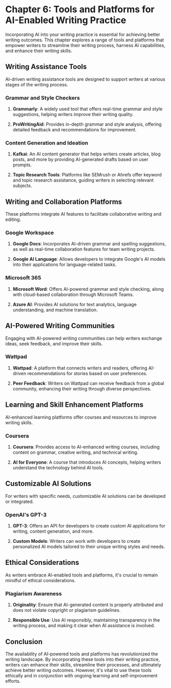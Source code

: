 Chapter 6: Tools and Platforms for AI-Enabled Writing Practice
==============================================================

Incorporating AI into your writing practice is essential for achieving better writing outcomes. This chapter explores a range of tools and platforms that empower writers to streamline their writing process, harness AI capabilities, and enhance their writing skills.

Writing Assistance Tools
------------------------

AI-driven writing assistance tools are designed to support writers at various stages of the writing process.

### Grammar and Style Checkers

1. **Grammarly**: A widely used tool that offers real-time grammar and style suggestions, helping writers improve their writing quality.

2. **ProWritingAid**: Provides in-depth grammar and style analysis, offering detailed feedback and recommendations for improvement.

### Content Generation and Ideation

1. **Kafkai**: An AI content generator that helps writers create articles, blog posts, and more by providing AI-generated drafts based on user prompts.

2. **Topic Research Tools**: Platforms like SEMrush or Ahrefs offer keyword and topic research assistance, guiding writers in selecting relevant subjects.

Writing and Collaboration Platforms
-----------------------------------

These platforms integrate AI features to facilitate collaborative writing and editing.

### Google Workspace

1. **Google Docs**: Incorporates AI-driven grammar and spelling suggestions, as well as real-time collaboration features for team writing projects.

2. **Google AI Language**: Allows developers to integrate Google's AI models into their applications for language-related tasks.

### Microsoft 365

1. **Microsoft Word**: Offers AI-powered grammar and style checking, along with cloud-based collaboration through Microsoft Teams.

2. **Azure AI**: Provides AI solutions for text analytics, language understanding, and machine translation.

AI-Powered Writing Communities
------------------------------

Engaging with AI-powered writing communities can help writers exchange ideas, seek feedback, and improve their skills.

### Wattpad

1. **Wattpad**: A platform that connects writers and readers, offering AI-driven recommendations for stories based on user preferences.

2. **Peer Feedback**: Writers on Wattpad can receive feedback from a global community, enhancing their writing through diverse perspectives.

Learning and Skill Enhancement Platforms
----------------------------------------

AI-enhanced learning platforms offer courses and resources to improve writing skills.

### Coursera

1. **Coursera**: Provides access to AI-enhanced writing courses, including content on grammar, creative writing, and technical writing.

2. **AI for Everyone**: A course that introduces AI concepts, helping writers understand the technology behind AI tools.

Customizable AI Solutions
-------------------------

For writers with specific needs, customizable AI solutions can be developed or integrated.

### OpenAI's GPT-3

1. **GPT-3**: Offers an API for developers to create custom AI applications for writing, content generation, and more.

2. **Custom Models**: Writers can work with developers to create personalized AI models tailored to their unique writing styles and needs.

Ethical Considerations
----------------------

As writers embrace AI-enabled tools and platforms, it's crucial to remain mindful of ethical considerations.

### Plagiarism Awareness

1. **Originality**: Ensure that AI-generated content is properly attributed and does not violate copyright or plagiarism guidelines.

2. **Responsible Use**: Use AI responsibly, maintaining transparency in the writing process, and making it clear when AI assistance is involved.

Conclusion
----------

The availability of AI-powered tools and platforms has revolutionized the writing landscape. By incorporating these tools into their writing practice, writers can enhance their skills, streamline their processes, and ultimately achieve better writing outcomes. However, it's vital to use these tools ethically and in conjunction with ongoing learning and self-improvement efforts.
